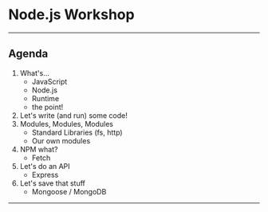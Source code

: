 # Node.js Workshop

---

## Agenda

1. What's...
    - JavaScript
    - Node.js
    - Runtime
    - the point!
2. Let's write (and run) some code!
3. Modules, Modules, Modules
    - Standard Libraries (fs, http)
    - Our own modules
4. NPM what?
    - Fetch
5. Let's do an API
    - Express
6. Let's save that stuff
    - Mongoose / MongoDB

---
